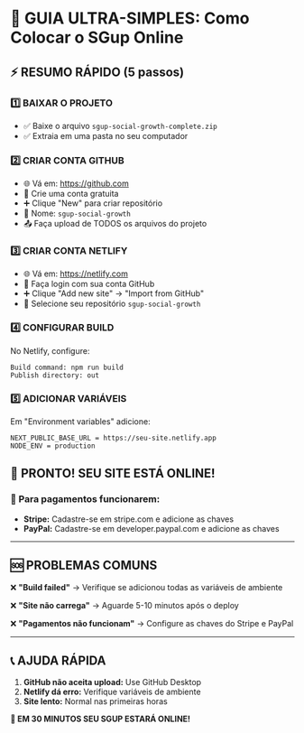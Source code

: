 # 🚀 GUIA ULTRA-SIMPLES: Como Colocar o SGup Online

## ⚡ RESUMO RÁPIDO (5 passos)

### 1️⃣ BAIXAR O PROJETO
- ✅ Baixe o arquivo `sgup-social-growth-complete.zip`
- ✅ Extraia em uma pasta no seu computador

### 2️⃣ CRIAR CONTA GITHUB
- 🌐 Vá em: https://github.com
- 📝 Crie uma conta gratuita
- ➕ Clique "New" para criar repositório
- 📛 Nome: `sgup-social-growth`
- 📤 Faça upload de TODOS os arquivos do projeto

### 3️⃣ CRIAR CONTA NETLIFY
- 🌐 Vá em: https://netlify.com
- 🔗 Faça login com sua conta GitHub
- ➕ Clique "Add new site" → "Import from GitHub"
- 📂 Selecione seu repositório `sgup-social-growth`

### 4️⃣ CONFIGURAR BUILD
No Netlify, configure:
```
Build command: npm run build
Publish directory: out
```

### 5️⃣ ADICIONAR VARIÁVEIS
Em "Environment variables" adicione:
```
NEXT_PUBLIC_BASE_URL = https://seu-site.netlify.app
NODE_ENV = production
```

## 🎯 PRONTO! SEU SITE ESTÁ ONLINE!

### 📱 Para pagamentos funcionarem:
- **Stripe:** Cadastre-se em stripe.com e adicione as chaves
- **PayPal:** Cadastre-se em developer.paypal.com e adicione as chaves

---

## 🆘 PROBLEMAS COMUNS

❌ **"Build failed"**
→ Verifique se adicionou todas as variáveis de ambiente

❌ **"Site não carrega"**
→ Aguarde 5-10 minutos após o deploy

❌ **"Pagamentos não funcionam"**
→ Configure as chaves do Stripe e PayPal

---

## 📞 AJUDA RÁPIDA

1. **GitHub não aceita upload:** Use GitHub Desktop
2. **Netlify dá erro:** Verifique variáveis de ambiente
3. **Site lento:** Normal nas primeiras horas

**🎉 EM 30 MINUTOS SEU SGUP ESTARÁ ONLINE!**
